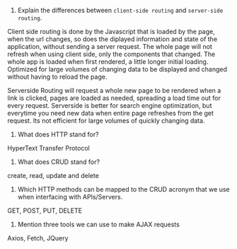 1.  Explain the differences between `client-side routing` and `server-side routing`.

Client side routing is done by the Javascript that is loaded by the page, when the url changes, so does the diplayed information and state of the application, without sending a server request. The whole page will not refresh when using client side, only the components that changed. The whole app is loaded when first rendered, a little longer initial loading. Optimized for large volumes of changing data to be displayed and changed without having to reload the page.

Serverside Routing will request a whole new page to be rendered when a link is clicked, pages are loaded as needed, spreading a load time out for every request.
Serverside is better for search engine optimization, but everytime you need new data when entire page refreshes from the get request. Its not efficient for large volumes of quickly changing data.



1.  What does HTTP stand for?

HyperText Transfer Protocol



1.  What does CRUD stand for?

create, read, update and delete



1.  Which HTTP methods can be mapped to the CRUD acronym that we use when interfacing with APIs/Servers.

GET, POST, PUT, DELETE



1.  Mention three tools we can use to make AJAX requests

Axios, Fetch, JQuery